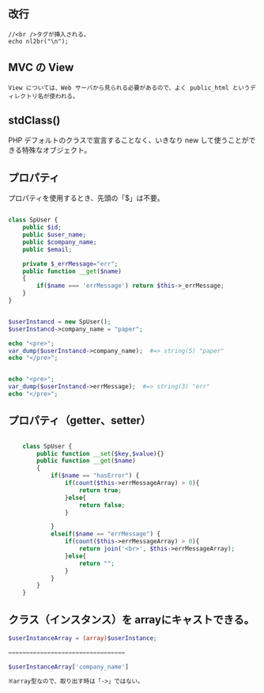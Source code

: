 ## 改行
```
//<br />タグが挿入される。
echo nl2br("\n");
```

## MVC の View
```
View については、Web サーバから見られる必要があるので、よく public_html というディレクトリ名が使われる。
```

## stdClass()
PHP デフォルトのクラスで宣言することなく、いきなり new して使うことができる特殊なオブジェクト。  


## プロパティ
プロパティを使用するとき、先頭の「$」は不要。
```php

class SpUser {
	public $id;
	public $user_name;
	public $company_name;
	public $email;

	private $_errMessage="err";
	public function __get($name)
	{
		if($name === 'errMessage') return $this->_errMessage;
	}
}


$userInstancd = new SpUser();
$userInstancd->company_name = "paper";

echo "<pre>";
var_dump($userInstancd->company_name);  #=> string(5) "paper"
echo "</pre>";


echo "<pre>";
var_dump($userInstancd->errMessage);  #=> string(3) "err"
echo "</pre>";


```

## プロパティ（getter、setter）
```php

	class SpUser {
		public function __set($key,$value){}
		public function __get($name)
		{
			if($name == "hasError") {
				if(count($this->errMessageArray) > 0){
					return true;
				}else{
					return false;
				}				

			}
			elseif($name == "errMessage") {
				if(count($this->errMessageArray) > 0){
					return join('<br>', $this->errMessageArray);
				}else{
					return "";
				}
			}
		}
	}
```

## クラス（インスタンス）を arrayにキャストできる。
```php
$userInstanceArray = (array)$userInstance;

=================================

$userInstanceArray['company_name']

※array型なので、取り出す時は「->」ではない。

```
